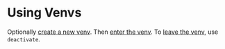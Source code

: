 # Using Venvs   
Optionally [create a new venv](Create%2520venv.md). Then [enter the venv](Enter%2520venv.md). To [leave the venv](Exit%2520venv.md), use `deactivate`.